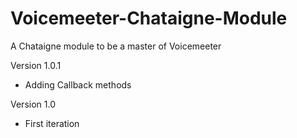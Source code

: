 # Voicemeeter-Chataigne-Module
A Chataigne module to be a master of Voicemeeter

Version 1.0.1
- Adding Callback methods

Version 1.0
- First iteration
